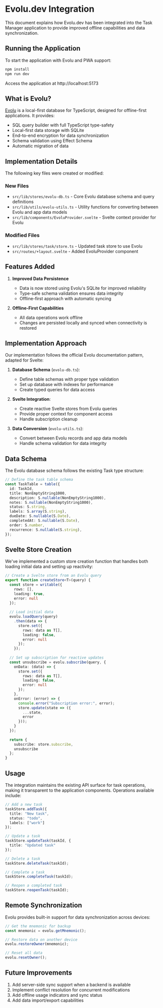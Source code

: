 # Evolu.dev Integration

This document explains how Evolu.dev has been integrated into the Task Manager application to provide improved offline capabilities and data synchronization.

## Running the Application

To start the application with Evolu and PWA support:

```bash
npm install
npm run dev
```

Access the application at http://localhost:5173

## What is Evolu?

[Evolu](https://evolu.dev/) is a local-first database for TypeScript, designed for offline-first applications. It provides:

- SQL query builder with full TypeScript type-safety
- Local-first data storage with SQLite
- End-to-end encryption for data synchronization
- Schema validation using Effect Schema
- Automatic migration of data

## Implementation Details

The following key files were created or modified:

### New Files

- `src/lib/stores/evolu-db.ts` - Core Evolu database schema and query definitions
- `src/lib/utils/evolu-utils.ts` - Utility functions for converting between Evolu and app data models
- `src/lib/components/EvoluProvider.svelte` - Svelte context provider for Evolu

### Modified Files

- `src/lib/stores/task/store.ts` - Updated task store to use Evolu
- `src/routes/+layout.svelte` - Added EvoluProvider component

## Features Added

1. **Improved Data Persistence**
   - Data is now stored using Evolu's SQLite for improved reliability
   - Type-safe schema validation ensures data integrity
   - Offline-first approach with automatic syncing

2. **Offline-First Capabilities**
   - All data operations work offline
   - Changes are persisted locally and synced when connectivity is restored

## Implementation Approach

Our implementation follows the official Evolu documentation pattern, adapted for Svelte:

1. **Database Schema** (`evolu-db.ts`):
   - Define table schemas with proper type validation
   - Set up database with indexes for performance
   - Create typed queries for data access

2. **Svelte Integration**:
   - Create reactive Svelte stores from Evolu queries
   - Provide proper context for component access
   - Handle subscription cleanup

3. **Data Conversion** (`evolu-utils.ts`):
   - Convert between Evolu records and app data models
   - Handle schema validation for data integrity

## Data Schema

The Evolu database schema follows the existing Task type structure:

```typescript
// Define the task table schema
const TaskTable = table({
  id: TaskId,
  title: NonEmptyString1000,
  description: S.nullable(NonEmptyString1000),
  notes: S.nullable(NonEmptyString1000),
  status: S.string,
  labels: S.array(S.string),
  dueDate: S.nullable(S.Date),
  completedAt: S.nullable(S.Date),
  order: S.number,
  recurrence: S.nullable(S.string),
});
```

## Svelte Store Creation

We've implemented a custom store creation function that handles both loading initial data and setting up reactivity:

```typescript
// Create a Svelte store from an Evolu query
export function createStore<T>(query) {
  const store = writable({
    rows: [],
    loading: true,
    error: null
  });
  
  // Load initial data
  evolu.loadQuery(query)
    .then(data => {
      store.set({
        rows: data as T[],
        loading: false,
        error: null
      });
    });
  
  // Set up subscription for reactive updates
  const unsubscribe = evolu.subscribe(query, {
    onData: (data) => {
      store.set({
        rows: data as T[],
        loading: false,
        error: null
      });
    },
    onError: (error) => {
      console.error("Subscription error:", error);
      store.update(state => ({
        ...state,
        error
      }));
    }
  });
  
  return {
    subscribe: store.subscribe,
    unsubscribe
  };
}
```

## Usage

The integration maintains the existing API surface for task operations, making it transparent to the application components. Operations available include:

```typescript
// Add a new task
taskStore.addTask({
  title: "New task",
  status: "todo",
  labels: ["work"]
});

// Update a task
taskStore.updateTask(taskId, {
  title: "Updated task"
});

// Delete a task
taskStore.deleteTask(taskId);

// Complete a task
taskStore.completeTask(taskId);

// Reopen a completed task
taskStore.reopenTask(taskId);
```

## Remote Synchronization

Evolu provides built-in support for data synchronization across devices:

```typescript
// Get the mnemonic for backup
const mnemonic = evolu.getMnemonic();

// Restore data on another device
evolu.restoreOwner(mnemonic);

// Reset all data
evolu.resetOwner();
```

## Future Improvements

1. Add server-side sync support when a backend is available
2. Implement conflict resolution for concurrent modifications
3. Add offline usage indicators and sync status
4. Add data import/export capabilities